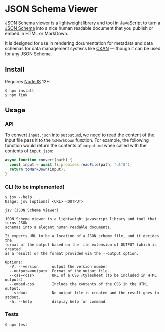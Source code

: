 # JSON Schema Viewer

JSON Schema viewer is a lightweight library and tool in JavaScript to turn a [JSON Schema](https://json-schema.org/) into a nice human readable document that you publish or embed in HTML or MarkDown.

It is designed for use in rendering documentation for metadata and data schemas for data management systems like [CKAN](https://github.com/ckan/ckan) — though it can be used for any JSON Schema.

## Install

Requires [NodeJS](https://nodejs.org/en/) 12+:

```console
$ npm install
$ npm link
```

## Usage

### API

To convert [`input.json`](test/fixtures/input.json) into [`output.md`](test/fixtures/output.md), we need to read the content of the input file pass it to the `toMarkDown` function. For example, the following function would return the contents of `output.md` when called with the contents of `input.json`:

```javascript
async function convert(path) {
  const input = await fs.promises.readFile(path, "utf8");
  return toMarkDown(input);
}
```

### CLI (to be implemented)

```console
$ jsv --help
Usage: jsv [options] <URL> <OUTPUT>

jsv (JSON Scheme Viewer)

JSON Schema viewer is a lightweight javascript library and tool that turns JSON
schemas into a elegant human readable documents.

It expects URL to be a location of a JSON scheme file, and it decides the
format of the output based on the file extension of OUTPUT (which is created
as a result) or the format provided via the --output option.

Options:
  -V, --version      output the version number
  --output=<output>  Format of the output file.
  --css=<css>        URL of a CSS stylesheet (to be included in HTML outputs).
  --embed-css        Include the contents of the CSS in the HTML output.
  --stdout           No output file is created and the result goes to stdout.
  -h, --help         display help for command
```

### Tests

```console
$ npm test
```
